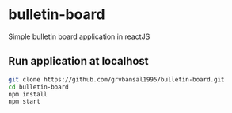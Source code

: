 # bulletin-board
Simple bulletin board application in reactJS

## Run application at localhost

```bash
git clone https://github.com/grvbansal1995/bulletin-board.git
cd bulletin-board
npm install
npm start
```


